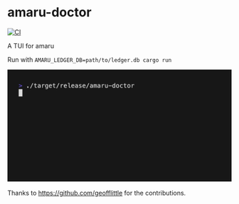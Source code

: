 # amaru-doctor

[![CI](https://github.com//amaru-doctor/workflows/CI/badge.svg)](https://github.com/jeluard/amaru-doctor/actions)

A TUI for amaru


Run with `AMARU_LEDGER_DB=path/to/ledger.db cargo run`

![Demo](./resources/demo.gif)

Thanks to https://github.com/geofflittle for the contributions.